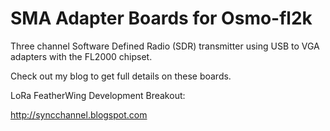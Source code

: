# SMA Adapter Boards for Osmo-fl2k

Three channel Software Defined Radio (SDR) transmitter using USB to VGA adapters with the FL2000 chipset.

Check out my blog to get full details on these boards.

LoRa FeatherWing Development Breakout:

http://syncchannel.blogspot.com